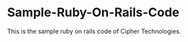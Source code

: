 Sample-Ruby-On-Rails-Code
=========================

This is the sample ruby on rails code of Cipher Technologies.
